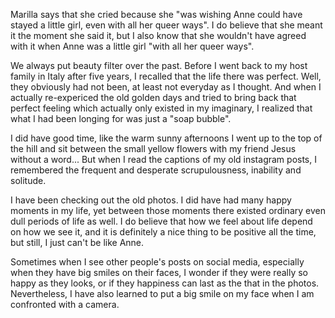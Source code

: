 Marilla says that she cried because she "was wishing Anne could have stayed a little girl, even with all her queer ways". I do believe that she meant it the moment she said it, but I also know that she wouldn't have agreed with it when Anne was a little girl "with all her queer ways".

We always put beauty filter over the past. Before I went back to my host family in Italy after five years, I recalled that the life there was perfect. Well, they obviously had not been, at least not everyday as I thought. And when I actually re-expericed the old golden days and tried to bring back that perfect feeling which actually only existed in my imaginary, I realized that what I had been longing for was just a "soap bubble".

I did have good time, like the warm sunny afternoons I went up to the top of the hill and sit between the small yellow flowers with my friend Jesus without a word... But when I read the captions of my old instagram posts, I remembered the frequent and desperate scrupulousness, inability and solitude. 

I have been checking out the old photos. I did have had many happy moments in my life, yet between those moments there existed ordinary even dull periods of life as well. I do believe that how we feel about life depend on how we see it, and it is definitely a nice thing to be positive all the time, but still, I just can't be like Anne.

Sometimes when I see other people's posts on social media, especially when they have big smiles on their faces, I wonder if they were really so happy as they looks, or if they happiness can last as the that in the photos. Nevertheless, I have also learned to put a big smile on my face when I am confronted with a camera.